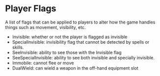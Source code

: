 # Player Flags
A list of flags that can be applied to players to alter how the game handles
things such as movement, visibility, etc.

- Invisible: whether or not the player is flagged as invisible
- SpecialInvisible: invisibility flag that cannot be detected by spells or skills.
- SeeInvisible: ability to see those with the Invisible flag
- SeeSpecialInvisible: ability to see both invisible and specially invisible.
- Immobile: cannot flee or move
- DualWield: can wield a weapon in the off-hand equipment slot
